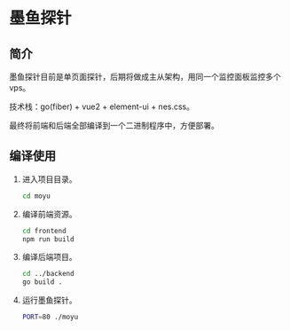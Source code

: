 # 墨鱼探针

## 简介

墨鱼探针目前是单页面探针，后期将做成主从架构，用同一个监控面板监控多个vps。

技术栈：go(fiber) + vue2 + element-ui + nes.css。

最终将前端和后端全部编译到一个二进制程序中，方便部署。

## 编译使用

1. 进入项目目录。

    ```bash
    cd moyu
    ```

2. 编译前端资源。

    ```bash
    cd frontend
    npm run build
    ```

3. 编译后端项目。

    ```bash
    cd ../backend
    go build .
    ```

4. 运行墨鱼探针。

    ```bash
    PORT=80 ./moyu
    ```